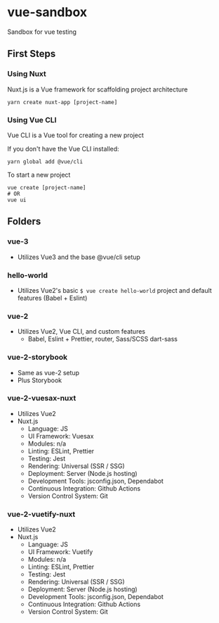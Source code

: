 # vue-sandbox
Sandbox for vue testing

## First Steps

### Using Nuxt
Nuxt.js is a Vue framework for scaffolding project architecture
```
yarn create nuxt-app [project-name]
```

### Using Vue CLI
Vue CLI is a Vue tool for creating a new project

If you don't have the Vue CLI installed:
```
yarn global add @vue/cli
```

To start a new project
```
vue create [project-name]
# OR
vue ui
```


## Folders

### vue-3
- Utilizes Vue3 and the base @vue/cli setup

### hello-world
- Utilizes Vue2's basic ```$ vue create hello-world``` project and default features (Babel + Eslint)

### vue-2
- Utilizes Vue2, Vue CLI, and custom features
  - Babel, Eslint + Prettier, router, Sass/SCSS dart-sass

### vue-2-storybook
- Same as vue-2 setup
- Plus Storybook

### vue-2-vuesax-nuxt
- Utilizes Vue2
- Nuxt.js
  - Language: JS
  - UI Framework: Vuesax
  - Modules: n/a
  - Linting: ESLint, Prettier
  - Testing: Jest
  - Rendering: Universal (SSR / SSG)
  - Deployment: Server (Node.js hosting)
  - Development Tools: jsconfig.json, Dependabot
  - Continuous Integration: Github Actions
  - Version Control System: Git

### vue-2-vuetify-nuxt
- Utilizes Vue2
- Nuxt.js
  - Language: JS
  - UI Framework: Vuetify
  - Modules: n/a
  - Linting: ESLint, Prettier
  - Testing: Jest
  - Rendering: Universal (SSR / SSG)
  - Deployment: Server (Node.js hosting)
  - Development Tools: jsconfig.json, Dependabot
  - Continuous Integration: Github Actions
  - Version Control System: Git
